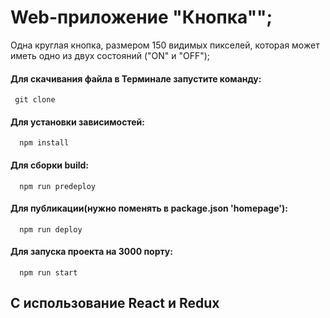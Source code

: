 # Web-приложение "Кнопка"";

Одна круглая кнопка, размером 150 видимых пикселей, которая может иметь одно из двух состояний ("ON" и "OFF");

#### Для скачивания файла в Терминале запустите команду:
     git clone 

#### Для установки зависимостей:
      npm install
      
#### Для сборки build:
      npm run predeploy
       
#### Для публикации(нужно поменять в package.json 'homepage'):
      npm run deploy
      
#### Для запуска проекта на 3000 порту:
      npm run start


## С использование React и Redux
